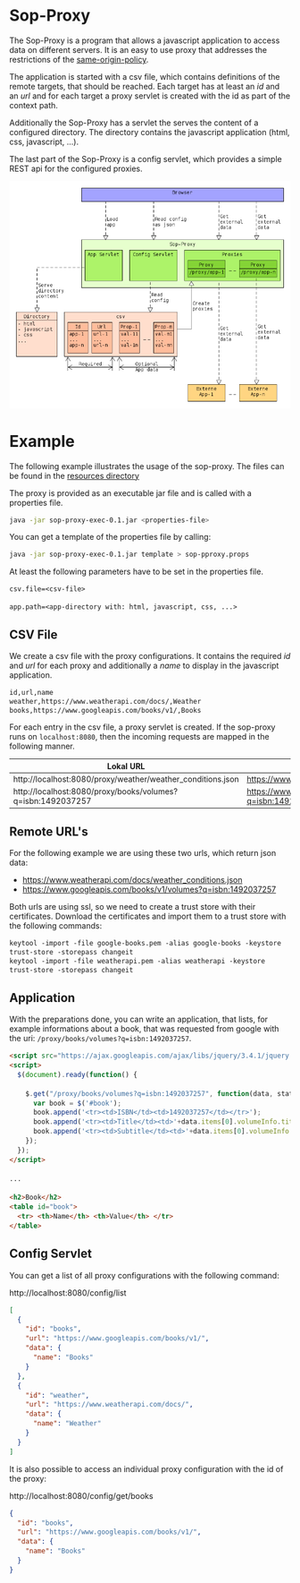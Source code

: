 # Sop-Proxy

The Sop-Proxy is a program that allows a javascript application to access data 
on different servers. It is an easy to use proxy that addresses the restrictions 
of the [same-origin-policy](https://en.wikipedia.org/wiki/Same-origin_policy).

The application is started with a csv file, which contains definitions of the
remote targets, that should be reached. Each target has at least an *id* and an
*url* and for each target a proxy servlet is created with the id as part of the
context path.

Additionally the Sop-Proxy has a servlet the serves the content of a configured
directory. The directory contains the javascript application (html, css, 
javascript, ...).

The last part of the Sop-Proxy is a config servlet, which provides a simple REST
api for the configured proxies.

![Sop-Proxy](resources/sop-proxy.png)

# Example
The following example illustrates the usage of the sop-proxy. The files can be 
found in the 
[resources directory](https://github.com/dead-end/sop-proxy/tree/master/src/main/resources)

The proxy is provided as an executable jar file and is called with a properties 
file.

```bash
java -jar sop-proxy-exec-0.1.jar <properties-file>
```

You can get a template of the properties file by calling:

```bash
java -jar sop-proxy-exec-0.1.jar template > sop-pproxy.props
```

At least the following parameters have to be set in the properties file.

```
csv.file=<csv-file>

app.path=<app-directory with: html, javascript, css, ...>
```

## CSV File
We create a csv file with the proxy configurations. It contains the required 
*id* and *url* for each proxy and additionally a *name* to display in the 
javascript application.

```csv
id,url,name
weather,https://www.weatherapi.com/docs/,Weather
books,https://www.googleapis.com/books/v1/,Books
```

For each entry in the csv file, a proxy servlet is created. If the sop-proxy 
runs on `localhost:8080`, then the incoming requests are mapped in the following 
manner.

|Lokal URL|Remote URL|
|---|---|
|http://localhost:8080/proxy/weather/weather_conditions.json|https://www.weatherapi.com/docs/weather_conditions.json|
|http://localhost:8080/proxy/books/volumes?q=isbn:1492037257|https://www.googleapis.com/books/v1/volumes?q=isbn:1492037257|

## Remote URL's
For the following example we are using these two urls, which return json data:

- https://www.weatherapi.com/docs/weather_conditions.json
- https://www.googleapis.com/books/v1/volumes?q=isbn:1492037257

Both urls are using ssl, so we need to create a trust store with their 
certificates. Download the certificates and import them to a trust store with 
the following commands:

```
keytool -import -file google-books.pem -alias google-books -keystore trust-store -storepass changeit
keytool -import -file weatherapi.pem -alias weatherapi -keystore trust-store -storepass changeit
```

## Application

With the preparations done, you can write an application, that lists, for 
example informations about a book, that was requested from google with the uri:
`/proxy/books/volumes?q=isbn:1492037257`.

```html
<script src="https://ajax.googleapis.com/ajax/libs/jquery/3.4.1/jquery.min.js"></script>
<script>
  $(document).ready(function() {
  
    $.get("/proxy/books/volumes?q=isbn:1492037257", function(data, status){
      var book = $('#book');
      book.append('<tr><td>ISBN</td><td>1492037257</td></tr>');
      book.append('<tr><td>Title</td><td>'+data.items[0].volumeInfo.title+'</td></tr>');
      book.append('<tr><td>Subtitle</td><td>'+data.items[0].volumeInfo.subtitle+'</td></tr>');
    });
  });
</script>

...

<h2>Book</h2>
<table id="book">
  <tr> <th>Name</th> <th>Value</th> </tr>
</table>
```

## Config Servlet
You can get a list of all proxy configurations with the following command:

http://localhost:8080/config/list

```json
[
  {
    "id": "books",
    "url": "https://www.googleapis.com/books/v1/",
    "data": {
      "name": "Books"
    }
  },
  {
    "id": "weather",
    "url": "https://www.weatherapi.com/docs/",
    "data": {
      "name": "Weather"
    }
  }
]
```

It is also possible to access an individual proxy configuration with the
id of the proxy:

http://localhost:8080/config/get/books

```json
{
  "id": "books",
  "url": "https://www.googleapis.com/books/v1/",
  "data": {
    "name": "Books"
  }
}
```


